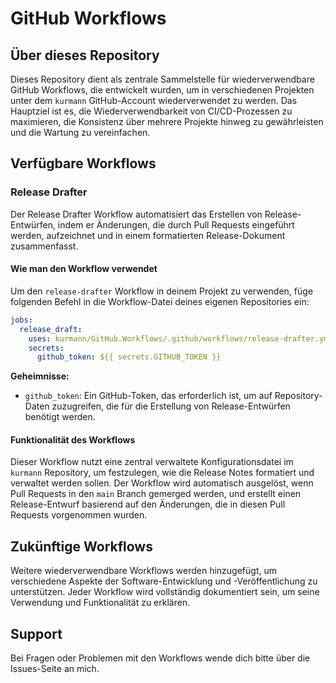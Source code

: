 # GitHub Workflows

## Über dieses Repository

Dieses Repository dient als zentrale Sammelstelle für wiederverwendbare GitHub Workflows, die entwickelt wurden, um in verschiedenen Projekten unter dem `kurmann` GitHub-Account wiederverwendet zu werden. Das Hauptziel ist es, die Wiederverwendbarkeit von CI/CD-Prozessen zu maximieren, die Konsistenz über mehrere Projekte hinweg zu gewährleisten und die Wartung zu vereinfachen.

## Verfügbare Workflows

### Release Drafter

Der Release Drafter Workflow automatisiert das Erstellen von Release-Entwürfen, indem er Änderungen, die durch Pull Requests eingeführt werden, aufzeichnet und in einem formatierten Release-Dokument zusammenfasst.

#### Wie man den Workflow verwendet

Um den `release-drafter` Workflow in deinem Projekt zu verwenden, füge folgenden Befehl in die Workflow-Datei deines eigenen Repositories ein:

```yaml
jobs:
  release_draft:
    uses: kurmann/GitHub.Workflows/.github/workflows/release-drafter.yml@main
    secrets:
      github_token: ${{ secrets.GITHUB_TOKEN }}
```

**Geheimnisse:**
- `github_token`: Ein GitHub-Token, das erforderlich ist, um auf Repository-Daten zuzugreifen, die für die Erstellung von Release-Entwürfen benötigt werden.

#### Funktionalität des Workflows

Dieser Workflow nutzt eine zentral verwaltete Konfigurationsdatei im `kurmann` Repository, um festzulegen, wie die Release Notes formatiert und verwaltet werden sollen. Der Workflow wird automatisch ausgelöst, wenn Pull Requests in den `main` Branch gemerged werden, und erstellt einen Release-Entwurf basierend auf den Änderungen, die in diesen Pull Requests vorgenommen wurden.

## Zukünftige Workflows

Weitere wiederverwendbare Workflows werden hinzugefügt, um verschiedene Aspekte der Software-Entwicklung und -Veröffentlichung zu unterstützen. Jeder Workflow wird vollständig dokumentiert sein, um seine Verwendung und Funktionalität zu erklären.

## Support

Bei Fragen oder Problemen mit den Workflows wende dich bitte über die Issues-Seite an mich.
